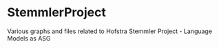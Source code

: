 # StemmlerProject
Various graphs and files related to Hofstra Stemmler Project - Language Models as ASG
